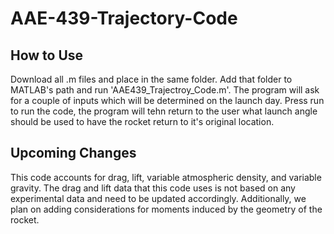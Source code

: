 # AAE-439-Trajectory-Code
## How to Use
Download all .m files and place in the same folder. Add that folder to
MATLAB's path and run 'AAE439_Trajectroy_Code.m'. The program will ask for 
a couple of inputs which will be determined on the launch day. Press run to
run the code, the program will tehn return to the user what launch angle 
should be used to have the rocket return to it's original location.

## Upcoming Changes
This code accounts for drag, lift, variable atmospheric density, and 
variable gravity. The drag and lift data that this code uses is not based
on any experimental data and need to be updated accordingly. Additionally, 
we plan on adding considerations for moments induced by the geometry of the
rocket.  
